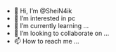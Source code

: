 - 👋 Hi, I’m @SheiN4ik
- 👀 I’m interested in pc
- 🌱 I’m currently learning ...
- 💞️ I’m looking to collaborate on ...
- 📫 How to reach me ...

<!---
SheiN4ik/SheiN4ik is a ✨ special ✨ repository because its `README.md` (this file) appears on your GitHub profile.
You can click the Preview link to take a look at your changes.
--->
